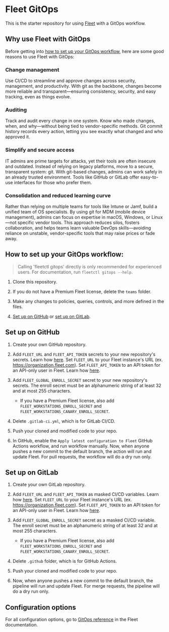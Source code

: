# Fleet GitOps

This is the starter repository for using [Fleet](https://fleetdm.com) with a GitOps workflow.

## Why use Fleet with GitOps

Before getting into [how to set up your GitOps workflow](#how-to-set-up-your-gitops-workflow), here are some good reasons to use Fleet with GitOps:

### Change management
Use CI/CD to streamline and approve changes across security, management, and productivity. With git as the backbone, changes become more reliable and transparent—ensuring consistency, security, and easy tracking, even as things evolve.

### Auditing
Track and audit every change in one system. Know who made changes, when, and why—without being tied to vendor-specific methods. Git commit history records every action, letting you see exactly what changed and who approved it.

### Simplify and secure access
IT admins are prime targets for attacks, yet their tools are often insecure and outdated. Instead of relying on legacy platforms, move to a secure, transparent system: git. With git-based changes, admins can work safely in an already trusted environment. Tools like GitHub or GitLab offer easy-to-use interfaces for those who prefer them.

### Consolidation and reduced learning curve
Rather than relying on multiple teams for tools like Intune or Jamf, build a unified team of OS specialists. By using git for MDM (mobile device management), admins can focus on expertise in macOS, Windows, or Linux—not specific vendor tools. This approach reduces silos, fosters collaboration, and helps teams learn valuable DevOps skills—avoiding reliance on unstable, vendor-specific tools that may raise prices or fade away.

## How to set up your GitOps workflow:

> Calling 'fleetctl gitops' directly is only recommended for experienced users. For documentation, run `fleetctl gitops --help`.

1. Clone this repository.

2. If you do not have a Premium Fleet license, delete the `teams` folder.

3. Make any changes to policies, queries, controls, and more defined in the files.

4. [Set up on GitHub](#set-up-on-github) or [set up on GitLab](#set-up-on-gitlab).

## Set up on GitHub

1. Create your own GitHub repository.

2. Add `FLEET_URL` and `FLEET_API_TOKEN` secrets to your new repository's secrets. Learn how [here](https://docs.github.com/en/actions/security-guides/using-secrets-in-github-actions#creating-secrets-for-a-repository). Set `FLEET_URL` to your Fleet instance's URL (ex. https://organization.fleet.com). Set `FLEET_API_TOKEN` to an API token for an API-only user in Fleet. Learn how [here](https://fleetdm.com/docs/using-fleet/fleetctl-cli#create-api-only-user).

3. Add `FLEET_GLOBAL_ENROLL_SECRET` secret to your new repository's secrets. The enroll secret must be an alphanumeric string of at least 32 and at most 255 characters.
   - If you have a Premium Fleet license, also add `FLEET_WORKSTATIONS_ENROLL_SECRET` and `FLEET_WORKSTATIONS_CANARY_ENROLL_SECRET`.

4. Delete `.gitlab-ci.yml`, which is for GitLab CI/CD.

5. Push your cloned and modified code to your repo.

6. In GitHub, enable the `Apply latest configuration to Fleet` GitHub Actions workflow, and run workflow manually. Now, when anyone pushes a new commit to the default branch, the action will run and update Fleet. For pull requests, the workflow will do a dry run only.

## Set up on GitLab

1. Create your own GitLab repository.

2. Add `FLEET_URL` and `FLEET_API_TOKEN` as masked CI/CD variables. Learn how [here](https://docs.gitlab.com/ee/ci/variables/#define-a-cicd-variable-in-the-ui). Set `FLEET_URL` to your Fleet instance's URL (ex. https://organization.fleet.com). Set `FLEET_API_TOKEN` to an API token for an API-only user in Fleet. Learn how [here](https://fleetdm.com/docs/using-fleet/fleetctl-cli#create-api-only-user).

3. Add `FLEET_GLOBAL_ENROLL_SECRET` secret as a masked CI/CD variable. The enroll secret must be an alphanumeric string of at least 32 and at most 255 characters.
    - If you have a Premium Fleet license, also add `FLEET_WORKSTATIONS_ENROLL_SECRET` and `FLEET_WORKSTATIONS_CANARY_ENROLL_SECRET`.

4. Delete `.github` folder, which is for GitHub Actions.

5. Push your cloned and modified code to your repo.

6. Now, when anyone pushes a new commit to the default branch, the pipeline will run and update Fleet. For merge requests, the pipeline will do a dry run only.

## Configuration options

For all configuration options, go to [GitOps reference](https://fleetdm.com/docs/using-fleet/gitops) in the Fleet documentation.
